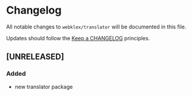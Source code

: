 # Changelog

All notable changes to `webklex/translator` will be documented in this file.

Updates should follow the [Keep a CHANGELOG](http://keepachangelog.com/) principles.

## [UNRELEASED]

### Added
- new translator package
